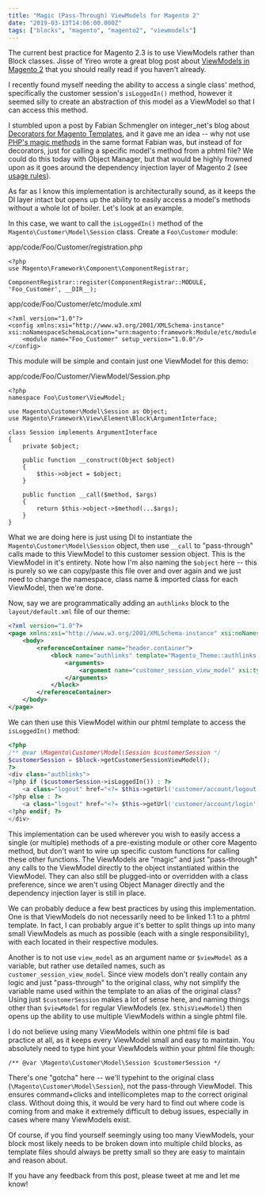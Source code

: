 ```yaml
---
title: "Magic (Pass-Through) ViewModels for Magento 2"
date: "2019-03-13T14:06:00.000Z"
tags: ["blocks", "magento", "magento2", "viewmodels"]
---
```


The current best practice for Magento 2.3 is to use ViewModels rather than Block classes. Jisse of Yireo wrote a great blog post about <a href="https://www.yireo.com/blog/2017-08-12-viewmodels-in-magento-2" target="_blank">ViewModels in Magento 2</a> that you should really read if you haven't already.

I recently found myself needing the ability to access a single class' method, specifically the customer session's `isLoggedIn()` method, however it seemed silly to create an abstraction of this model as a ViewModel so that I can access this method.

I stumbled upon a post by Fabian Schmengler on integer\_net's blog about <a href="https://www.integer-net.com/decorators-for-magento-templates/" target="_blank">Decorators for Magento Templates</a>, and it gave me an idea -- why not use <a href="http://php.net/manual/en/language.oop5.magic.php" target="_blank">PHP's magic methods</a> in the same format Fabian was, but instead of for decorators, just for calling a specific model's method from a phtml file? We could do this today with Object Manager, but that would be highly frowned upon as it goes around the dependency injection layer of Magento 2 (see <a href="https://devdocs.magento.com/guides/v2.3/extension-dev-guide/object-manager.html" target="_blank">usage rules</a>).

As far as I know this implementation is architecturally sound, as it keeps the DI layer intact but opens up the ability to easily access a model's methods without a whole lot of boiler. Let's look at an example.

In this case, we want to call the `isLoggedIn()` method of the `Magento\Customer\Model\Session` class. Create a `Foo\Customer` module:

<div class="gatsby-code-title">app/code/Foo/Customer/registration.php</div>

```php{numberLines: true}
<?php
use Magento\Framework\Component\ComponentRegistrar;

ComponentRegistrar::register(ComponentRegistrar::MODULE, 'Foo_Customer', __DIR__);
```

<div class="gatsby-code-title">app/code/Foo/Customer/etc/module.xml</div>

```xml{numberLines: true}
<?xml version="1.0"?>
<config xmlns:xsi="http://www.w3.org/2001/XMLSchema-instance" xsi:noNamespaceSchemaLocation="urn:magento:framework:Module/etc/module.xsd">
    <module name="Foo_Customer" setup_version="1.0.0"/>
</config>
```

This module will be simple and contain just one ViewModel for this demo:

<div class="gatsby-code-title">app/code/Foo/Customer/ViewModel/Session.php</div>

```php{numberLines: true}
<?php
namespace Foo\Customer\ViewModel;

use Magento\Customer\Model\Session as Object;
use Magento\Framework\View\Element\Block\ArgumentInterface;

class Session implements ArgumentInterface
{
    private $object;

    public function __construct(Object $object)
    {
        $this->object = $object;
    }

    public function __call($method, $args)
    {
        return $this->object->$method(...$args);
    }
}
```

What we are doing here is just using DI to instantiate the `Magento\Customer\Model\Session` object,  then use `__call` to "pass-through" calls made to this ViewModel to this customer session object. This is the ViewModel in it's entirety. Note how I'm also naming the `$object` here -- this is purely so we can copy/paste this file over and over again and we just need to change the namespace, class name & imported class for each ViewModel, then we're done.

Now, say we are programmatically adding an `authlinks` block to the `layout/default.xml` file of our theme:

```xml
<?xml version="1.0"?>
<page xmlns:xsi="http://www.w3.org/2001/XMLSchema-instance" xsi:noNamespaceSchemaLocation="urn:magento:framework:View/Layout/etc/page_configuration.xsd">
    <body>
        <referenceContainer name="header.container">
            <block name="authlinks" template="Magento_Theme::authlinks.phtml">
                <arguments>
                    <argument name="customer_session_view_model" xsi:type="object">Foo\Customer\ViewModel\Session</argument>
                </arguments>
            </block>
        </referenceContainer>
    </body>
</page>
```

We can then use this ViewModel within our phtml template to access the `isLoggedIn()` method:

```php
<?php
/** @var \Magento\Customer\Model\Session $customerSession */
$customerSession = $block->getCustomerSessionViewModel();
?>
<div class="authlinks">
<?php if ($customerSession->isLoggedIn()) : ?>
    <a class="logout" href="<?= $this->getUrl('customer/account/logout') ?>"><?= __('Log Out') ?></a>
<?php else : ?>
    <a class="logout" href="<?= $this->getUrl('customer/account/login') ?>"><?= __('Log In') ?></a>
<?php endif; ?>
</div>
```

This implementation can be used wherever you wish to easily access a single (or multiple) methods of a pre-existing module or other core Magento method, but don't want to wire up specific custom functions for calling these other functions. The ViewModels are "magic" and just "pass-through" any calls to the ViewModel directly to the object instantiated within the ViewModel. They can also still be plugged-into or overridden with a class preference, since we aren't using Object Manager directly and the dependency injection layer is still in place.

We can probably deduce a few best practices by using this implementation. One is that ViewModels do not necessarily need to be linked 1:1 to a phtml template. In fact, I can probably argue it's better to split things up into many small ViewModels as much as possible (each with a single responsibility), with each located in their respective modules.

Another is to not use `view_model` as an argument name or `$viewModel` as a variable, but rather use detailed names, such as `customer_session_view_model`. Since view models don't really contain any logic and just "pass-through" to the original class, why not simplify the variable name used within the template to an alias of the original class? Using just `$customerSession` makes a lot of sense here, and naming things other than `$viewModel` for regular ViewModels (ex. `$thisViewModel`) then opens up the ability to use multiple ViewModels within a single phtml file.

I do not believe using many ViewModels within one phtml file is bad practice at all, as it keeps every ViewModel small and easy to maintain. You absolutely need to type hint your ViewModels within your phtml file though:

```/** @var \Magento\Customer\Model\Session $customerSession */```

There's one "gotcha" here -- we'll typehint to the original class (`\Magento\Customer\Model\Session`), not the pass-through ViewModel. This ensures command+clicks and intellicompletes map to the correct original class. Without doing this, it would be very hard to find out where code is coming from and make it extremely difficult to debug issues, especially in cases where many ViewModels exist.

Of course, if you find yourself seemingly using too many ViewModels, your block most likely needs to be broken down into multiple child blocks, as template files should always be pretty small so they are easy to maintain and reason about.

If you have any feedback from this post, please tweet at me and let me know!
